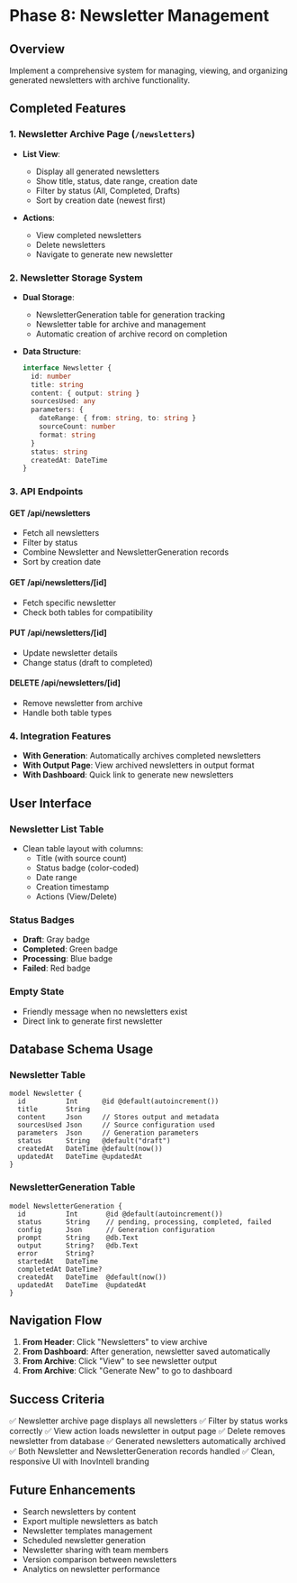 # Phase 8: Newsletter Management

## Overview
Implement a comprehensive system for managing, viewing, and organizing generated newsletters with archive functionality.

## Completed Features

### 1. Newsletter Archive Page (`/newsletters`)
- **List View**:
  - Display all generated newsletters
  - Show title, status, date range, creation date
  - Filter by status (All, Completed, Drafts)
  - Sort by creation date (newest first)

- **Actions**:
  - View completed newsletters
  - Delete newsletters
  - Navigate to generate new newsletter

### 2. Newsletter Storage System
- **Dual Storage**:
  - NewsletterGeneration table for generation tracking
  - Newsletter table for archive and management
  - Automatic creation of archive record on completion

- **Data Structure**:
  ```typescript
  interface Newsletter {
    id: number
    title: string
    content: { output: string }
    sourcesUsed: any
    parameters: {
      dateRange: { from: string, to: string }
      sourceCount: number
      format: string
    }
    status: string
    createdAt: DateTime
  }
  ```

### 3. API Endpoints

#### GET /api/newsletters
- Fetch all newsletters
- Filter by status
- Combine Newsletter and NewsletterGeneration records
- Sort by creation date

#### GET /api/newsletters/[id]
- Fetch specific newsletter
- Check both tables for compatibility

#### PUT /api/newsletters/[id]
- Update newsletter details
- Change status (draft to completed)

#### DELETE /api/newsletters/[id]
- Remove newsletter from archive
- Handle both table types

### 4. Integration Features
- **With Generation**: Automatically archives completed newsletters
- **With Output Page**: View archived newsletters in output format
- **With Dashboard**: Quick link to generate new newsletters

## User Interface

### Newsletter List Table
- Clean table layout with columns:
  - Title (with source count)
  - Status badge (color-coded)
  - Date range
  - Creation timestamp
  - Actions (View/Delete)

### Status Badges
- **Draft**: Gray badge
- **Completed**: Green badge
- **Processing**: Blue badge
- **Failed**: Red badge

### Empty State
- Friendly message when no newsletters exist
- Direct link to generate first newsletter

## Database Schema Usage

### Newsletter Table
```prisma
model Newsletter {
  id          Int      @id @default(autoincrement())
  title       String
  content     Json     // Stores output and metadata
  sourcesUsed Json     // Source configuration used
  parameters  Json     // Generation parameters
  status      String   @default("draft")
  createdAt   DateTime @default(now())
  updatedAt   DateTime @updatedAt
}
```

### NewsletterGeneration Table
```prisma
model NewsletterGeneration {
  id          Int       @id @default(autoincrement())
  status      String    // pending, processing, completed, failed
  config      Json      // Generation configuration
  prompt      String    @db.Text
  output      String?   @db.Text
  error       String?
  startedAt   DateTime
  completedAt DateTime?
  createdAt   DateTime  @default(now())
  updatedAt   DateTime  @updatedAt
}
```

## Navigation Flow

1. **From Header**: Click "Newsletters" to view archive
2. **From Dashboard**: After generation, newsletter saved automatically
3. **From Archive**: Click "View" to see newsletter output
4. **From Archive**: Click "Generate New" to go to dashboard

## Success Criteria
✅ Newsletter archive page displays all newsletters
✅ Filter by status works correctly
✅ View action loads newsletter in output page
✅ Delete removes newsletter from database
✅ Generated newsletters automatically archived
✅ Both Newsletter and NewsletterGeneration records handled
✅ Clean, responsive UI with InovIntell branding

## Future Enhancements
- Search newsletters by content
- Export multiple newsletters as batch
- Newsletter templates management
- Scheduled newsletter generation
- Newsletter sharing with team members
- Version comparison between newsletters
- Analytics on newsletter performance